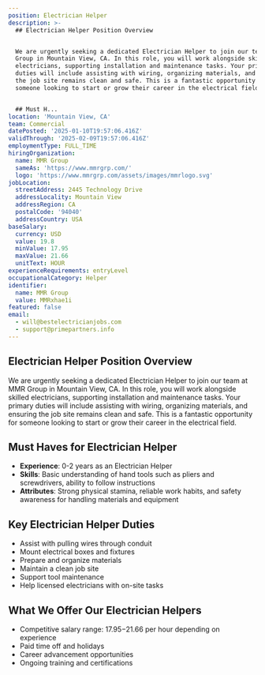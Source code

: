 ```yaml
---
position: Electrician Helper
description: >-
  ## Electrician Helper Position Overview


  We are urgently seeking a dedicated Electrician Helper to join our team at MMR
  Group in Mountain View, CA. In this role, you will work alongside skilled
  electricians, supporting installation and maintenance tasks. Your primary
  duties will include assisting with wiring, organizing materials, and ensuring
  the job site remains clean and safe. This is a fantastic opportunity for
  someone looking to start or grow their career in the electrical field.


  ## Must H...
location: 'Mountain View, CA'
team: Commercial
datePosted: '2025-01-10T19:57:06.416Z'
validThrough: '2025-02-09T19:57:06.416Z'
employmentType: FULL_TIME
hiringOrganization:
  name: MMR Group
  sameAs: 'https://www.mmrgrp.com/'
  logo: 'https://www.mmrgrp.com/assets/images/mmrlogo.svg'
jobLocation:
  streetAddress: 2445 Technology Drive
  addressLocality: Mountain View
  addressRegion: CA
  postalCode: '94040'
  addressCountry: USA
baseSalary:
  currency: USD
  value: 19.8
  minValue: 17.95
  maxValue: 21.66
  unitText: HOUR
experienceRequirements: entryLevel
occupationalCategory: Helper
identifier:
  name: MMR Group
  value: MMRxhae1i
featured: false
email:
  - will@bestelectricianjobs.com
  - support@primepartners.info
---
```




## Electrician Helper Position Overview

We are urgently seeking a dedicated Electrician Helper to join our team at MMR Group in Mountain View, CA. In this role, you will work alongside skilled electricians, supporting installation and maintenance tasks. Your primary duties will include assisting with wiring, organizing materials, and ensuring the job site remains clean and safe. This is a fantastic opportunity for someone looking to start or grow their career in the electrical field.

## Must Haves for Electrician Helper

- **Experience**: 0-2 years as an Electrician Helper
- **Skills**: Basic understanding of hand tools such as pliers and screwdrivers, ability to follow instructions
- **Attributes**: Strong physical stamina, reliable work habits, and safety awareness for handling materials and equipment

## Key Electrician Helper Duties

- Assist with pulling wires through conduit
- Mount electrical boxes and fixtures
- Prepare and organize materials
- Maintain a clean job site
- Support tool maintenance
- Help licensed electricians with on-site tasks

## What We Offer Our Electrician Helpers

- Competitive salary range: $17.95-$21.66 per hour depending on experience
- Paid time off and holidays
- Career advancement opportunities
- Ongoing training and certifications